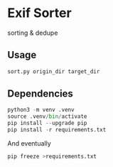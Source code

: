 # Exif Sorter
sorting &amp; dedupe

## Usage

```bash
sort.py origin_dir target_dir
```

## Dependencies
```python
python3 -m venv .venv
source .venv/bin/activate
pip install --upgrade pip
pip install -r requirements.txt
```
And eventually

```python
pip freeze >requirements.txt
```
